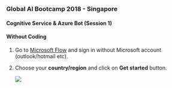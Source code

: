 ### Global AI Bootcamp 2018 - Singapore
#### Cognitive Service & Azure Bot (Session 1)

#### Without Coding

1. Go to [Microsoft Flow](https://flow.microsoft.com/en-us/) and sign in without Microsoft account (outlook/hotmail etc).

2. Choose your **country/region** and click on **Get started** button.

	![](https://github.com/ceteongvanness/eventdemo/blob/master/Global%20AI%20Bootcamp%20SG%20Lab/Image/Image%201%20-%201.png)
